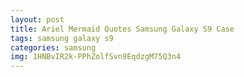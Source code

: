 ```yaml
---
layout: post
title: Ariel Mermaid Quotes Samsung Galaxy S9 Case
tags: samsung galaxy s9
categories: samsung
img: 1HNBvIR2k-PPhZolfSvn9EqdzgM75Q3n4
---
```

